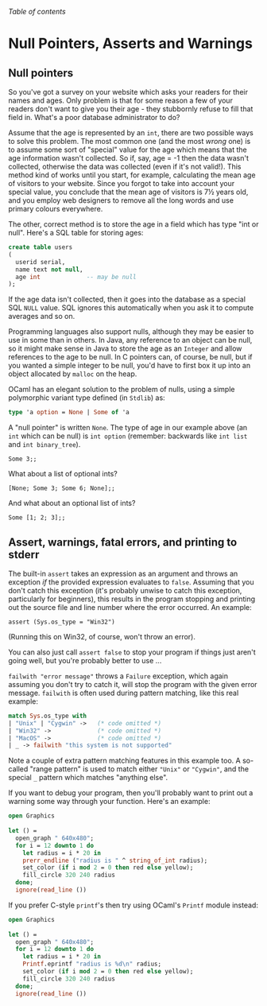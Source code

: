 <!-- ((! set title Null Pointers, Asserts and Warnings !)) ((! set learn !)) -->

*Table of contents*

# Null Pointers, Asserts and Warnings

## Null pointers
So you've got a survey on your website which asks your readers for their
names and ages. Only problem is that for some reason a few of your
readers don't want to give you their age - they stubbornly refuse to
fill that field in. What's a poor database administrator to do?

Assume that the age is represented by an `int`, there are two possible
ways to solve this problem. The most common one (and the most *wrong*
one) is to assume some sort of "special" value for the age which means
that the age information wasn't collected. So if, say, age = -1 then the
data wasn't collected, otherwise the data was collected (even if it's
not valid!). This method kind of works until you start, for example,
calculating the mean age of visitors to your website. Since you forgot
to take into account your special value, you conclude that the mean age
of visitors is 7½ years old, and you employ web designers to remove all
the long words and use primary colours everywhere.

The other, correct method is to store the age in a field which has type
"int or null". Here's a SQL table for storing ages:

```SQL
create table users
(
  userid serial,
  name text not null,
  age int             -- may be null
);
```

If the age data isn't collected, then it goes into the database as a
special SQL `NULL` value. SQL ignores this automatically when you ask it
to compute averages and so on.

Programming languages also support nulls, although they may be easier to
use in some than in others. In Java, any reference to
an object can be null, so it might make sense in Java to store the
age as an `Integer` and allow references to the age to be null. In C
pointers can, of course, be null, but if you wanted a simple integer to
be null, you'd have to first box it up into an object allocated by
`malloc` on the heap.

OCaml has an elegant solution to the problem of nulls, using a simple
polymorphic variant type defined (in `Stdlib`) as:

```ocaml
type 'a option = None | Some of 'a
```
A "null pointer" is written `None`. The type of age in our example above
(an `int` which can be null) is `int option` (remember: backwards like
`int list` and `int binary_tree`).

```ocamltop
Some 3;;
```
What about a list of optional ints?

```ocamltop
[None; Some 3; Some 6; None];;
```
And what about an optional list of ints?

```ocamltop
Some [1; 2; 3];;
```
## Assert, warnings, fatal errors, and printing to stderr
The built-in `assert` takes an expression as an argument and throws an
exception *if* the provided expression evaluates to `false`. 
Assuming that you don't catch this exception (it's probably
unwise to catch this exception, particularly for beginners), this
results in the program stopping and printing out the source file and
line number where the error occurred. An example:

```ocamltop
assert (Sys.os_type = "Win32")
```
(Running this on Win32, of course, won't throw an error).

You can also just call `assert false` to stop your program if things
just aren't going well, but you're probably better to use ...

`failwith "error message"` throws a `Failure` exception, which again
assuming you don't try to catch it, will stop the program with the given
error message. `failwith` is often used during pattern matching, like
this real example:

```ocaml
match Sys.os_type with
| "Unix" | "Cygwin" ->   (* code omitted *)
| "Win32" ->             (* code omitted *)
| "MacOS" ->             (* code omitted *)
| _ -> failwith "this system is not supported"
```
Note a couple of extra pattern matching features in this example too. A
so-called "range pattern" is used to match either `"Unix"` or
`"Cygwin"`, and the special `_` pattern which matches "anything else".

If you want to debug your program, then you'll probably want to print out a
warning some way through your function. Here's an example:

```ocaml
open Graphics
  
let () =
  open_graph " 640x480";
  for i = 12 downto 1 do
    let radius = i * 20 in
    prerr_endline ("radius is " ^ string_of_int radius);
    set_color (if i mod 2 = 0 then red else yellow);
    fill_circle 320 240 radius
  done;
  ignore(read_line ())
```

If you prefer C-style `printf`'s then try using OCaml's `Printf` module
instead:

```ocaml
open Graphics
  
let () =
  open_graph " 640x480";
  for i = 12 downto 1 do
    let radius = i * 20 in
    Printf.eprintf "radius is %d\n" radius;
    set_color (if i mod 2 = 0 then red else yellow);
    fill_circle 320 240 radius
  done;
  ignore(read_line ())
```
